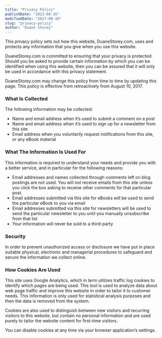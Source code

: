 ```yaml
---
title: "Privacy Policy"
publishDate: "2013-08-16"
modifiedDate: "2017-08-10"
slug: "privacy-policy"
author: "Duane Storey"
---
```


This privacy policy sets out how this website, DuaneStorey.com, uses and protects any information that you give when you use this website.

DuaneStorey.com is committed to ensuring that your privacy is protected. Should you be asked to provide certain information by which you can be identified when using this website, then you can be assured that it will only be used in accordance with this privacy statement.

DuaneStorey.com may change this policy from time to time by updating this page. This policy is effective from retroactively from August 10, 2017.

### What Is Collected

The following information may be collected:

- Name and email address when it’s used to submit a comment on a post
- Name and email address when it’s used to sign up for a newsletter from this site
- Email address when you voluntarily request notifications from this site, or any eBook material

### What The Information Is Used For

This information is required to understand your needs and provide you with a better service, and in particular for the following reasons:

- Email addresses and names collected through comments left on blog postings are not used. You will not receive emails from this site unless you click the box asking to receive other comments for that particular post.
- Email addresses submitted via this site for eBooks will be used to send the particular eBook to you via email
- Email addresses submitted via this site for newsletters will be used to send the particular newsletter to you until you manually unsubscribe from that list
- Your information will never be sold to a third-party

### Security

In order to prevent unauthorized access or disclosure we have put in place suitable physical, electronic and managerial procedures to safeguard and secure the information we collect online.

### How Cookies Are Used

This site uses Google Analytics, which in term utilizes traffic log cookies to identify which pages are being used. This tool is used to analyze data about web page traffic and improve this website in order to tailor it to customer needs. This information is only used for statistical analysis purposes and then the data is removed from the system.

Cookies are also used to distinguish between new visitors and recurring visitors to this website, but contain no personal information and are used purely to tailor the website content for first-time visitors.

You can disable cookies at any time via your browser application’s settings.